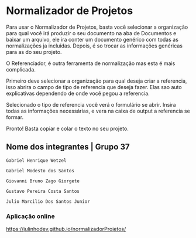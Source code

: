 # Normalizador de Projetos
Para usar o Normalizador de Projetos, basta você selecionar a organização para qual você irá produzir o seu documento na aba de Documentos e baixar um arquivo, ele ira conter um documento genérico com todas as normalizações ja incluídas. Depois, é so trocar as informações genéricas para as do seu projeto.

O Referenciador, é outra ferramenta de normalização mas esta é mais complicada.

Primeiro deve selecionar a organização para qual deseja criar a referencia, isso abrira o campo de tipo de referencia que deseja fazer. Elas sao auto explicativas dependendo de onde você pegou a referencia.

Selecionado o tipo de referencia você verá o formulário se abrir. Insira todas as informações necessárias, e vera na caixa de output a referencia se formar.

Pronto! Basta copiar e colar o texto no seu projeto.


## Nome dos integrantes | Grupo 37
```
Gabriel Henrique Wetzel
```
```
Gabriel Modesto dos Santos
```
```
Giovanni Bruno Zago Giorgete
```
```
Gustavo Pereira Costa Santos
```
```
Julio Marcilio Dos Santos Junior
```


### Aplicação online
https://julinhodev.github.io/normalizadorProjetos/
